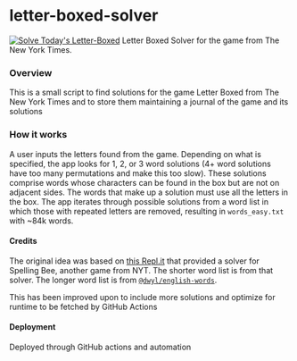 # letter-boxed-solver

[![Solve Today's Letter-Boxed](https://github.com/technocrat13/letter-boxed-solver/actions/workflows/solve.yml/badge.svg)](https://github.com/technocrat13/letter-boxed-solver/actions/workflows/solve.yml)
Letter Boxed Solver for the game from The New York Times.

### Overview
This is a small script to find solutions for the game Letter Boxed from The New York Times and to store them maintaining a journal of the game and its solutions

### How it works
A user inputs the letters found from the game. Depending on what is specified, the app looks for 1, 2, or 3 word solutions (4+ word solutions have too many permutations and make this too slow). These solutions comprise words whose characters can be found in the box but are not on adjacent sides. The words that make up a solution must use all the letters in the box. The app iterates through possible solutions from a word list in which those with repeated letters are removed, resulting in `words_easy.txt` with ~84k words.
#### Credits
The original idea was based on [this Repl.it](https://repl.it/@demonpuncher/New-York-Times-Spelling-Bee-Puzzle-Solver) that provided a solver for Spelling Bee, another game from NYT. The shorter word list is from that solver. The longer word list is from [`@dwyl/english-words`](https://github.com/dwyl/english-words).

This has been improved upon to include more solutions and optimize for runtime to be fetched by GitHub Actions

#### Deployment
Deployed through GitHub actions and automation

